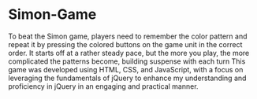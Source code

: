 # Simon-Game
To beat the Simon game, players need to remember the color pattern and repeat it by pressing the colored buttons on the game unit in the correct order. It starts off at a rather steady pace, but the more you play, the more complicated the patterns become, building suspense with each turn
This game was developed using HTML, CSS, and JavaScript, with a focus on leveraging the fundamentals of jQuery to enhance my understanding and proficiency in jQuery in an engaging and practical manner.
